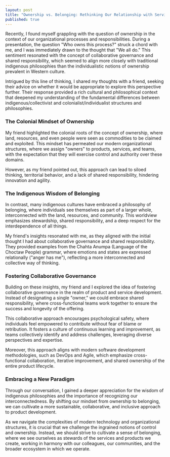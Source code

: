 ```yaml
---
layout: post
title: "Ownership vs. Belonging: Rethinking Our Relationship with Services and Products"
published: true
---
```


Recently, I found myself grappling with the question of ownership in the context of our organizational processes and responsibilities. During a presentation, the question "Who owns this process?" struck a chord with me, and I was immediately drawn to the thought that "We all do." This sentiment resonated with the concept of collaborative governance and shared responsibility, which seemed to align more closely with traditional indigenous philosophies than the individualistic notions of ownership prevalent in Western culture.

Intrigued by this line of thinking, I shared my thoughts with a friend, seeking their advice on whether it would be appropriate to explore this perspective further. Their response provided a rich cultural and philosophical context that deepened my understanding of the fundamental differences between indigenous/collectivist and colonialist/individualist structures and philosophies.

### The Colonial Mindset of Ownership

My friend highlighted the colonial roots of the concept of ownership, where land, resources, and even people were seen as commodities to be claimed and exploited. This mindset has permeated our modern organizational structures, where we assign "owners" to products, services, and teams, with the expectation that they will exercise control and authority over these domains.

However, as my friend pointed out, this approach can lead to siloed thinking, territorial behavior, and a lack of shared responsibility, hindering innovation and agility.

### The Indigenous Wisdom of Belonging

In contrast, many indigenous cultures have embraced a philosophy of belonging, where individuals see themselves as part of a larger whole, interconnected with the land, resources, and community. This worldview emphasizes stewardship, shared responsibility, and a deep respect for the interdependence of all things.

My friend's insights resonated with me, as they aligned with the initial thought I had about collaborative governance and shared responsibility. They provided examples from the Chahta Anumpa (Language of the Choctaw People) grammar, where emotions and states are expressed relationally ("anger has me"), reflecting a more interconnected and collective way of thinking.

### Fostering Collaborative Governance

Building on these insights, my friend and I explored the idea of fostering collaborative governance in the realm of product and service development. Instead of designating a single "owner," we could embrace shared responsibility, where cross-functional teams work together to ensure the success and longevity of the offering.

This collaborative approach encourages psychological safety, where individuals feel empowered to contribute without fear of blame or retribution. It fosters a culture of continuous learning and improvement, as teams collectively identify and address challenges, leveraging diverse perspectives and expertise.

Moreover, this approach aligns with modern software development methodologies, such as DevOps and Agile, which emphasize cross-functional collaboration, iterative improvement, and shared ownership of the entire product lifecycle.

### Embracing a New Paradigm

Through our conversation, I gained a deeper appreciation for the wisdom of indigenous philosophies and the importance of recognizing our interconnectedness. By shifting our mindset from ownership to belonging, we can cultivate a more sustainable, collaborative, and inclusive approach to product development.

As we navigate the complexities of modern technology and organizational structures, it is crucial that we challenge the ingrained notions of control and ownership. Instead, we should strive to cultivate a sense of belonging, where we see ourselves as stewards of the services and products we create, working in harmony with our colleagues, our communities, and the broader ecosystem in which we operate.

